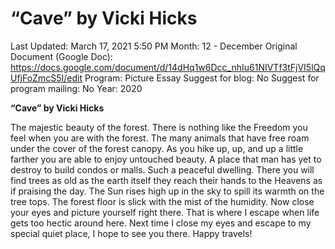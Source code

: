 # “Cave” by Vicki Hicks

Last Updated: March 17, 2021 5:50 PM
Month: 12 - December
Original Document (Google Doc): https://docs.google.com/document/d/14dHq1w6Dcc_nhIu61NIVTf3tFjVI5lQqUfjFoZmcS5I/edit
Program: Picture Essay
Suggest for blog: No
Suggest for program mailing: No
Year: 2020

**“Cave” by Vicki Hicks**

The majestic beauty of the forest. There is nothing like the Freedom you feel when you are with the forest. The many animals that have free roam under the cover of the forest canopy. As you hike up, up, and up a little farther you are able to enjoy untouched beauty. A place that man has yet to destroy to build condos or malls. Such a peaceful dwelling. There you will find trees as old as the earth itself they reach their hands to the Heavens as if praising the day. The Sun rises high up in the sky to spill its warmth on the tree tops. The forest floor is slick with the mist of the humidity. Now close your eyes and picture yourself right there. That is where I escape when life gets too hectic around here. Next time I close my eyes and escape to my special quiet place, I hope to see you there. Happy travels!